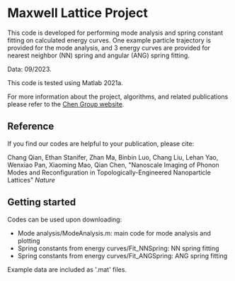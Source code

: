 # Maxwell Lattice Project

This code is developed for performing mode analysis and spring constant fitting on calculated energy curves. One example particle trajectory is provided for the mode analysis, and 3 energy curves are provided for nearest neighbor (NN) spring and angular (ANG) spring fitting.

Data: 09/2023.

This code is tested using Matlab 2021a.  

For more information about the project, algorithms, and related publications please refer to the [Chen Group website](https://chenlab.matse.illinois.edu/).  

## Reference
If you find our codes are helpful to your publication, please cite:

Chang Qian, Ethan Stanifer, Zhan Ma, Binbin Luo, Chang Liu, Lehan Yao, Wenxiao Pan,  Xiaoming Mao, Qian Chen, "Nanoscale Imaging of Phonon Modes and Reconfiguration in Topologically-Engineered Nanoparticle Lattices" _Nature_

## Getting started
Codes can be used upon downloading:
- Mode analysis/ModeAnalysis.m: main code for mode analysis and plotting
- Spring constants from energy curves/Fit_NNSpring: NN spring fitting
- Spring constants from energy curves/Fit_ANGSpring: ANG spring fitting
  
Example data are included as '.mat' files.
